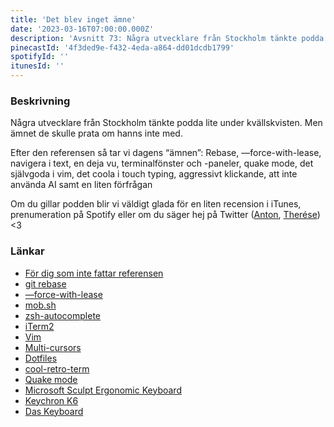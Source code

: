 ```yaml
---
title: 'Det blev inget ämne'
date: '2023-03-16T07:00:00.000Z'
description: 'Avsnitt 73: Några utvecklare från Stockholm tänkte podda lite under kvällskvisten. Men ämnet de skulle prata om hanns inte med.'
pinecastId: '4f3ded9e-f432-4eda-a864-dd01dcdb1799'
spotifyId: ''
itunesId: ''
---
```


### Beskrivning

Några utvecklare från Stockholm tänkte podda lite under kvällskvisten. Men ämnet de skulle prata om hanns inte med.

Efter den referensen så tar vi dagens “ämnen”: Rebase, —force-with-lease, navigera i text, en deja vu, terminalfönster och -paneler, quake mode, det självgoda i vim, det coola i touch typing, aggressivt klickande, att inte använda AI samt en liten förfrågan

Om du gillar podden blir vi väldigt glada för en liten recension i iTunes, prenumeration på Spotify eller om du säger hej på Twitter ([Anton](https://twitter.com/Awnton), [Therése](https://twitter.com/tkomstadius)) &lt;3

### Länkar

- [För dig som inte fattar referensen](https://www.det-blev-ingen-cd.com/)
- [git rebase](https://git-scm.com/docs/git-rebase)
- [—force-with-lease](https://git-scm.com/docs/git-push#Documentation/git-push.txt---no-force-with-lease)
- [mob.sh](https://mob.sh/)
- [zsh-autocomplete](https://github.com/marlonrichert/zsh-autocomplete)
- [iTerm2](https://iterm2.com/)
- [Vim](https://www.vim.org/)
- [Multi-cursors](https://code.visualstudio.com/docs/editor/codebasics#_multiple-selections-multicursor)
- [Dotfiles](https://dotfiles.github.io/)
- [cool-retro-term](https://github.com/Swordfish90/cool-retro-term)
- [Quake mode](https://www.karam.io/blog/2018/turning-i-term-in-to-a-quake-style-terminal-on-mac-os/)
- [Microsoft Sculpt Ergonomic Keyboard](https://www.microsoft.com/sv-se/d/microsoft-sculpt-ergonomic-desktop/8xk02kz6k69w?activetab=pivot:%C3%B6versikttab)
- [Keychron K6](https://www.keychron.com/products/keychron-k6-wireless-mechanical-keyboard)
- [Das Keyboard](https://www.daskeyboard.com/daskeyboard-4-ultimate/)